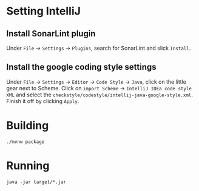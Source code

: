 # Setting IntelliJ

## Install SonarLint plugin

Under `File` -> `Settings` -> `Plugins`, search for SonarLint and slick `Install`.

## Install the google coding style settings

Under `File` -> `Settings` -> `Editor` -> `Code Style` -> `Java`, click on the little gear next
to Scheme. Click on `import Scheme` -> `IntelliJ IDEa code style XML` and select
the `checkstyle/codestyle/intellij-java-google-style.xml`. Finish it off by clicking `Apply`.

# Building

```
./mvnw package
```

# Running

```
java -jar target/*.jar
```